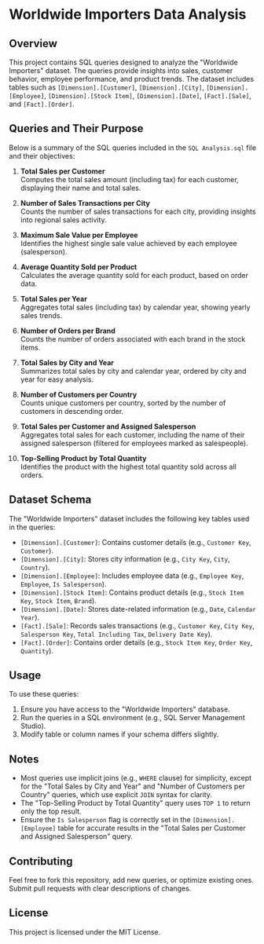 # Worldwide Importers Data Analysis

## Overview
This project contains SQL queries designed to analyze the "Worldwide Importers" dataset. The queries provide insights into sales, customer behavior, employee performance, and product trends. The dataset includes tables such as `[Dimension].[Customer]`, `[Dimension].[City]`, `[Dimension].[Employee]`, `[Dimension].[Stock Item]`, `[Dimension].[Date]`, `[Fact].[Sale]`, and `[Fact].[Order]`.

## Queries and Their Purpose
Below is a summary of the SQL queries included in the `SQL Analysis.sql` file and their objectives:

1. **Total Sales per Customer**  
   Computes the total sales amount (including tax) for each customer, displaying their name and total sales.

2. **Number of Sales Transactions per City**  
   Counts the number of sales transactions for each city, providing insights into regional sales activity.

3. **Maximum Sale Value per Employee**  
   Identifies the highest single sale value achieved by each employee (salesperson).

4. **Average Quantity Sold per Product**  
   Calculates the average quantity sold for each product, based on order data.

5. **Total Sales per Year**  
   Aggregates total sales (including tax) by calendar year, showing yearly sales trends.

6. **Number of Orders per Brand**  
   Counts the number of orders associated with each brand in the stock items.

7. **Total Sales by City and Year**  
   Summarizes total sales by city and calendar year, ordered by city and year for easy analysis.

8. **Number of Customers per Country**  
   Counts unique customers per country, sorted by the number of customers in descending order.

9. **Total Sales per Customer and Assigned Salesperson**  
   Aggregates total sales for each customer, including the name of their assigned salesperson (filtered for employees marked as salespeople).

10. **Top-Selling Product by Total Quantity**  
    Identifies the product with the highest total quantity sold across all orders.

## Dataset Schema
The "Worldwide Importers" dataset includes the following key tables used in the queries:
- `[Dimension].[Customer]`: Contains customer details (e.g., `Customer Key`, `Customer`).
- `[Dimension].[City]`: Stores city information (e.g., `City Key`, `City`, `Country`).
- `[Dimension].[Employee]`: Includes employee data (e.g., `Employee Key`, `Employee`, `Is Salesperson`).
- `[Dimension].[Stock Item]`: Contains product details (e.g., `Stock Item Key`, `Stock Item`, `Brand`).
- `[Dimension].[Date]`: Stores date-related information (e.g., `Date`, `Calendar Year`).
- `[Fact].[Sale]`: Records sales transactions (e.g., `Customer Key`, `City Key`, `Salesperson Key`, `Total Including Tax`, `Delivery Date Key`).
- `[Fact].[Order]`: Contains order details (e.g., `Stock Item Key`, `Order Key`, `Quantity`).

## Usage
To use these queries:
1. Ensure you have access to the "Worldwide Importers" database.
2. Run the queries in a SQL environment (e.g., SQL Server Management Studio).
3. Modify table or column names if your schema differs slightly.

## Notes
- Most queries use implicit joins (e.g., `WHERE` clause) for simplicity, except for the "Total Sales by City and Year" and "Number of Customers per Country" queries, which use explicit `JOIN` syntax for clarity.
- The "Top-Selling Product by Total Quantity" query uses `TOP 1` to return only the top result.
- Ensure the `Is Salesperson` flag is correctly set in the `[Dimension].[Employee]` table for accurate results in the "Total Sales per Customer and Assigned Salesperson" query.

## Contributing
Feel free to fork this repository, add new queries, or optimize existing ones. Submit pull requests with clear descriptions of changes.

## License
This project is licensed under the MIT License.